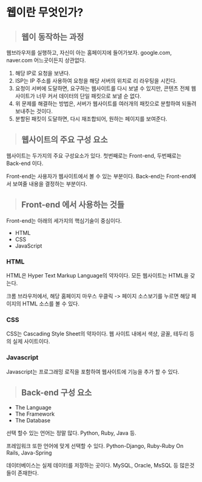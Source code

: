 # 웹이란 무엇인가?

> ## 웹이 동작하는 과정

  웹브라우저를 실행하고, 자신이 아는 홈페이지에 들어가보자.
  google.com, naver.com 어느곳이든지 상관없다.

  1. 해당 IP로 요청을 보낸다.
  2. ISP는 IP 주소를 사용하여 요청을 해당 서버의 위치로 리 라우팅을 시킨다.
  3. 요청이 서버에 도달하면, 요구하는 웹사이트를 다시 보낼 수 있지만, 콘텐츠 전체 웹사이트가 너무 커서 데이터의 단일 패킷으로 보낼 순 없다.
  4. 위 문제를 해결하는 방법은, 서버가 웹사이트를 여러개의 패킷으로 분할하여 되돌려 보내주는 것이다.
  5. 분할된 패킷이 도달하면, 다시 재조합되어, 원하는 페이지를 보여준다.

> ## 웹사이트의 주요 구성 요소

  웹사이트는 두가지의 주요 구성요소가 있다.
  첫번째로는 Front-end, 두번째로는 Back-end 이다.

  Front-end는 사용자가 웹사이트에서 볼 수 있는 부분이다.
  Back-end는 Front-end에서 보여줄 내용을 결정하는 부분이다.
 
> ## Front-end 에서 사용하는 것들

  Front-end는 아래의 세가지의 핵심기술이 중심이다.

  * HTML
  * CSS
  * JavaScript
  
### HTML
 HTML은 Hyper Text Markup Language의 약자이다.
 모든 웹사이트는 HTML을 갖는다.
    
 크롬 브라우저에서, 해당 홈페이지 마우스 우클릭 -> 페이지 소스보기를 누르면 해당 페이지의 HTML 소스를 볼 수 있다.
    
### CSS

 CSS는 Cascading Style Sheet의 약자이다.
 웹 사이트 내에서 색상, 글꼴, 테두리 등의 실제 사이트이다.
    
### Javascript
 Javascript는 프로그래밍 로직을 포함하여 웹사이트에 기능을 추가 할 수 있다.
  
> ## Back-end 구성 요소
 * The Language 
 * The Framework
 * The Database

 선택 할수 있는 언어는 정말 많다. Python, Ruby, Java 등. 
 
 프레임워크 또한 언어에 맞게 선택할 수 있다. Python-Django, Ruby-Ruby On Rails, Java-Spring
 
 데이터베이스는 실제 데이터를 저장하는 곳이다. MySQL, Oracle, MsSQL 등 많은것들이 존재한다.
